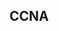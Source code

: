 ## CCNA 

<a href="https://github.com/amin-amani/CCNA/blob/main/doc/CCNA.png" alt="CCNA ||" width="200"/></a>
